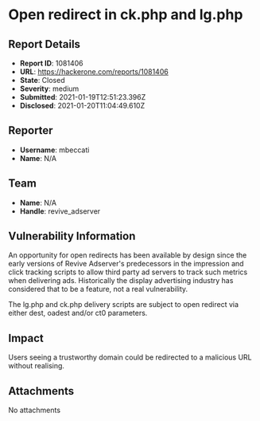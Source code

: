 # Open redirect in ck.php and lg.php

## Report Details
- **Report ID**: 1081406
- **URL**: https://hackerone.com/reports/1081406
- **State**: Closed
- **Severity**: medium
- **Submitted**: 2021-01-19T12:51:23.396Z
- **Disclosed**: 2021-01-20T11:04:49.610Z

## Reporter
- **Username**: mbeccati
- **Name**: N/A

## Team
- **Name**: N/A
- **Handle**: revive_adserver

## Vulnerability Information
An opportunity for open redirects has been available by design since the
early versions of Revive Adserver's predecessors in the impression and
click tracking scripts to allow third party ad servers to track such
metrics when delivering ads. Historically the display advertising
industry has considered that to be a feature, not a real vulnerability.

The lg.php and ck.php delivery scripts are subject to open redirect via
either dest, oadest and/or ct0 parameters.

## Impact

Users seeing a trustworthy domain could be redirected to a malicious URL without realising.

## Attachments
No attachments
